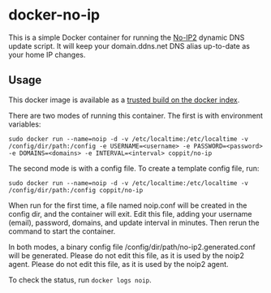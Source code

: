 docker-no-ip
============

This is a simple Docker container for running the [No-IP2](http://www.noip.com/) dynamic DNS update script. It will keep
your domain.ddns.net DNS alias up-to-date as your home IP changes.

Usage
-----

This docker image is available as a [trusted build on the docker index](https://index.docker.io/u/coppit/no-ip/).

There are two modes of running this container. The first is with environment variables:

`sudo docker run --name=noip -d -v /etc/localtime:/etc/localtime -v /config/dir/path:/config -e USERNAME=<username> -e PASSWORD=<password> -e DOMAINS=<domains> -e INTERVAL=<interval> coppit/no-ip`

The second mode is with a config file. To create a template config file, run:

`sudo docker run --name=noip -d -v /etc/localtime:/etc/localtime -v /config/dir/path:/config coppit/no-ip`

When run for the first time, a file named noip.conf will be created in the config dir, and the container will exit. Edit
this file, adding your username (email), password, domains, and update interval in minutes. Then rerun the command to start the
container.

In both modes, a binary config file /config/dir/path/no-ip2.generated.conf will be generated. Please do not edit this
file, as it is used by the noip2 agent.  Please do not edit this file, as it is used by the noip2 agent.

To check the status, run `docker logs noip`.
